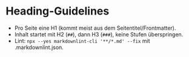 # Heading-Guidelines

- Pro Seite eine H1 (kommt meist aus dem Seitentitel/Frontmatter).
- Inhalt startet mit H2 (`##`), dann H3 (`###`), keine Stufen überspringen.
- Lint: `npx --yes markdownlint-cli '**/*.md' --fix` mit .markdownlint.json.
